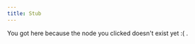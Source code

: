 ```yaml
---
title: Stub
---
```


You got here because the node you clicked doesn't exist yet :( .







[//begin]: # "Autogenerated link references for markdown compatibility"
[ChainForge]: ./../bubbles/stub "ChainForge"
[ai-and-myths]: ./../bubbles/stub "ai-and-myths"
[author-Anna-Ivanova]: ./../bubbles/stub "author-Anna-Ivanova"
[author-Grace-Lindsay]: ./../bubbles/stub "author-Grace-Lindsay"
[building-before-knowing]: ./../bubbles/stub "building-before-knowing"
[cognition-and-myths]: ./../bubbles/stub "cognition-and-myths"
[computation]: ./../bubbles/stub "computation"
[connectome]: ./../bubbles/stub "connectome"
[imagine-24-balls]: ./../bubbles/stub "imagine-24-balls"
[inferotemporal-cortex]: ./../bubbles/stub "inferotemporal-cortex"
[intuitive-physics]: ./../bubbles/stub "intuitive-physics"
[phosphenes]: ./../bubbles/stub "phosphenes"
[primary-visual-cortex]: ./../bubbles/stub "primary-visual-cortex"
[psychedelic-cryptography]: ./../bubbles/stub "psychedelic-cryptography"
[psychedelics-and-criticality]: ./../bubbles/stub "psychedelics-and-criticality"
[recognition-vs-recall thing]: ./../bubbles/stub "recognition-vs-recall thing"
[reverse-engineering-games]: ./../bubbles/stub "reverse-engineering-games"
[semantics]: ./../bubbles/stub "semantics"
[text-horizonte-de-sucesos]: ./../bubbles/stub "text-horizonte-de-sucesos"
[text-i-have-no-mouth-and-i-must-scream]: ./../bubbles/stub "text-i-have-no-mouth-and-i-must-scream"
[thinking-fast-and-slow of Kahneman]: ./../bubbles/stub "thinking-fast-and-slow of Kahneman"
[video-the-paradox-of-rules-in-games-and-life]: ./../bubbles/stub "video-the-paradox-of-rules-in-games-and-life"
[you-research-what-strikes-you-deeply]: ./../bubbles/stub "you-research-what-strikes-you-deeply"
[//end]: # "Autogenerated link references"